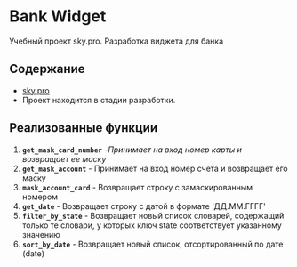 # Bank Widget
Учебный проект sky.pro. Разработка виджета для банка

## Содержание
- [sky.pro](https://my.sky.pro)
- Проект находится в стадии разработки.
 
## Реализованные функции
1. **`get_mask_card_number`** -_Принимает на вход номер карты и возвращает ее маску_
2. **`get_mask_account`** - Принимает на вход номер счета и возвращает его маску
3. **`mask_account_card`** - Возвращает строку с замаскированным номером
4. **`get_date`** - Возвращает строку с датой в формате 'ДД.ММ.ГГГГ'
5. **`filter_by_state`** - Возвращает новый список словарей, содержащий только те словари, у которых ключ state соответствует указанному значению
6. **`sort_by_date`** - Возвращает новый список, отсортированный по дате (date)

